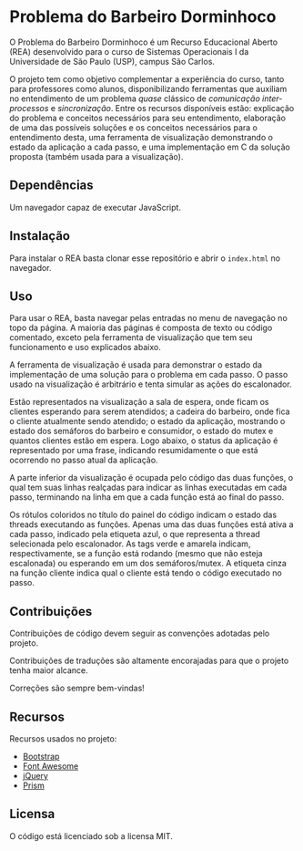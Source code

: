 Problema do Barbeiro Dorminhoco
===============================

O Problema do Barbeiro Dorminhoco é um Recurso Educacional Aberto (REA) desenvolvido para
o curso de Sistemas Operacionais I da Universidade de São Paulo (USP), campus São Carlos.

O projeto tem como objetivo complementar a experiência do curso, tanto para professores
como alunos, disponibilizando ferramentas que auxiliam no entendimento de um problema
*quase* clássico de *comunicação inter-processos* e *sincronização*. Entre os recursos
disponíveis estão: explicação do problema e conceitos necessários para seu entendimento,
elaboração de uma das possíveis soluções e os conceitos necessários para o entendimento desta,
uma ferramenta de visualização demonstrando o estado da aplicação a cada passo, e uma 
implementação em C da solução proposta (também usada para a visualização).

Dependências
------------

Um navegador capaz de executar JavaScript.

Instalação
----------

Para instalar o REA basta clonar esse repositório e abrir o `index.html` no navegador.

Uso
---

Para usar o REA, basta navegar pelas entradas no menu de navegação no topo da página. A
maioria das páginas é composta de texto ou código comentado, exceto pela ferramenta de
visualização que tem seu funcionamento e uso explicados abaixo.

A ferramenta de visualização é usada para demonstrar o estado da implementação de uma
solução para o problema em cada passo. O passo usado na visualização é arbitrário e tenta
simular as ações do escalonador.

Estão representados na visualização a sala de espera, onde ficam os clientes esperando para
serem atendidos; a cadeira do barbeiro, onde fica o cliente atualmente sendo atendido; o
estado da aplicação, mostrando o estado dos semáforos do barbeiro e consumidor, o estado do
mutex e quantos clientes estão em espera.
Logo abaixo, o status da aplicação é representado por uma frase, indicando resumidamente
o que está ocorrendo no passo atual da aplicação.

A parte inferior da visualização é ocupada pelo código das duas funções, o qual tem suas
linhas realçadas para indicar as linhas executadas em cada passo, terminando na linha em que
a cada função está ao final do passo.

Os rótulos coloridos no título do painel do código indicam o estado das threads executando
as funções. Apenas uma das duas funções está ativa a cada passo, indicado pela etiqueta azul,
o que representa a thread selecionada pelo escalonador. As tags verde e amarela indicam,
respectivamente, se a função está rodando (mesmo que não esteja escalonada) ou esperando em
um dos semáforos/mutex. A etiqueta cinza na função cliente indica qual o cliente está tendo
o código executado no passo.

Contribuições
-------------

Contribuições de código devem seguir as convenções adotadas pelo projeto.

Contribuições de traduções são altamente encorajadas para que o projeto tenha maior alcance.

Correções são sempre bem-vindas!

Recursos
--------

Recursos usados no projeto:

* [Bootstrap](http://getbootstrap.com/)
* [Font Awesome](http://fontawesome.io/)
* [jQuery](http://jquery.com/)
* [Prism](http://prismjs.com/)

Licensa
-------
O código está licenciado sob a licensa MIT.
